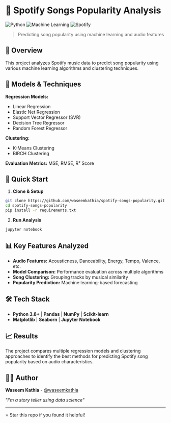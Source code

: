 # 🎵 Spotify Songs Popularity Analysis

![Python](https://img.shields.io/badge/python-v3.8+-blue.svg)
![Machine Learning](https://img.shields.io/badge/ML-Regression%20%7C%20Clustering-green.svg)
![Spotify](https://img.shields.io/badge/Data-Spotify%20API-1DB954.svg)

> Predicting song popularity using machine learning and audio features

## 🎯 Overview

This project analyzes Spotify music data to predict song popularity using various machine learning algorithms and clustering techniques.

## 🤖 Models & Techniques

**Regression Models:**
- Linear Regression
- Elastic Net Regression  
- Support Vector Regressor (SVR)
- Decision Tree Regressor
- Random Forest Regressor

**Clustering:**
- K-Means Clustering
- BIRCH Clustering

**Evaluation Metrics:** MSE, RMSE, R² Score

## 🚀 Quick Start

1. **Clone & Setup**
```bash
git clone https://github.com/waseemkathia/spotify-songs-popularity.git
cd spotify-songs-popularity
pip install -r requirements.txt
```

2. **Run Analysis**
```bash
jupyter notebook
```

## 📊 Key Features Analyzed

- **Audio Features:** Acousticness, Danceability, Energy, Tempo, Valence, etc.
- **Model Comparison:** Performance evaluation across multiple algorithms
- **Song Clustering:** Grouping tracks by musical similarity
- **Popularity Prediction:** Machine learning-based forecasting

## 🛠️ Tech Stack

- **Python 3.8+** | **Pandas** | **NumPy** | **Scikit-learn** 
- **Matplotlib** | **Seaborn** | **Jupyter Notebook**

## 📈 Results

The project compares multiple regression models and clustering approaches to identify the best methods for predicting Spotify song popularity based on audio characteristics.

## 👨‍💻 Author

**Waseem Kathia** - [@waseemkathia](https://github.com/waseemkathia)

*"I'm a story teller using data science"*

---

⭐ Star this repo if you found it helpful!
